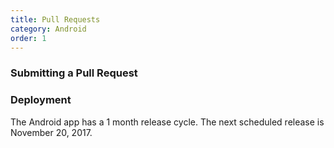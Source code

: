 ```yaml
---
title: Pull Requests
category: Android
order: 1
---
```


### Submitting a Pull Request

### Deployment

The Android app has a 1 month release cycle. The next scheduled release is
November 20, 2017.
